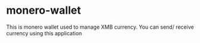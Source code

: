 # monero-wallet
This is monero wallet used to manage XMB currency. You can send/ receive currency using this application
